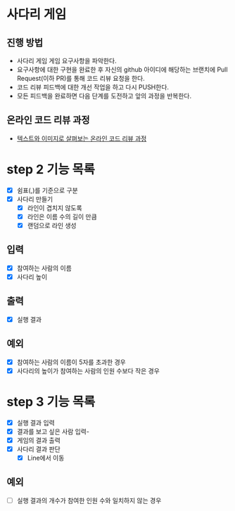 # 사다리 게임
## 진행 방법
* 사다리 게임 게임 요구사항을 파악한다.
* 요구사항에 대한 구현을 완료한 후 자신의 github 아이디에 해당하는 브랜치에 Pull Request(이하 PR)를 통해 코드 리뷰 요청을 한다.
* 코드 리뷰 피드백에 대한 개선 작업을 하고 다시 PUSH한다.
* 모든 피드백을 완료하면 다음 단계를 도전하고 앞의 과정을 반복한다.

## 온라인 코드 리뷰 과정
* [텍스트와 이미지로 살펴보는 온라인 코드 리뷰 과정](https://github.com/nextstep-step/nextstep-docs/tree/master/codereview)
# step 2 기능 목록

- [x] 쉼표(,)를 기준으로 구분
- [x] 사다리 만들기
    - [x] 라인이 겹치지 않도록
    - [x] 라인은 이름 수의 길이 만큼
    - [x] 랜덤으로 라인 생성

## 입력

- [x] 참여하는 사람의 이름
- [x] 사다리 높이

## 출력

- [x] 실행 결과

## 예외

- [x] 참여하는 사람의 이름이 5자를 초과한 경우
- [x] 사다리의 높이가 참여하는 사람의 인원 수보다 작은 경우

# step 3 기능 목록
- [x] 실행 결과 입력
- [x] 결과를 보고 싶은 사람 입력-
- [x] 게임의 결과 출력
- [x] 사다리 결과 판단
  - [x] Line에서 이동
## 예외 
- [ ] 실행 결과의 개수가 참여한 인원 수와 일치하지 않는 경우